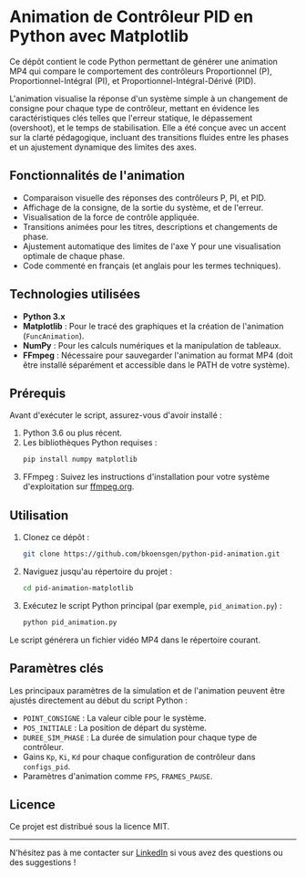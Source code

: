 # Animation de Contrôleur PID en Python avec Matplotlib

Ce dépôt contient le code Python permettant de générer une animation MP4 qui compare le comportement des contrôleurs Proportionnel (P), Proportionnel-Intégral (PI), et Proportionnel-Intégral-Dérivé (PID).

L'animation visualise la réponse d'un système simple à un changement de consigne pour chaque type de contrôleur, mettant en évidence les caractéristiques clés telles que l'erreur statique, le dépassement (overshoot), et le temps de stabilisation. Elle a été conçue avec un accent sur la clarté pédagogique, incluant des transitions fluides entre les phases et un ajustement dynamique des limites des axes.

## Fonctionnalités de l'animation

*   Comparaison visuelle des réponses des contrôleurs P, PI, et PID.
*   Affichage de la consigne, de la sortie du système, et de l'erreur.
*   Visualisation de la force de contrôle appliquée.
*   Transitions animées pour les titres, descriptions et changements de phase.
*   Ajustement automatique des limites de l'axe Y pour une visualisation optimale de chaque phase.
*   Code commenté en français (et anglais pour les termes techniques).

## Technologies utilisées

*   **Python 3.x**
*   **Matplotlib** : Pour le tracé des graphiques et la création de l'animation (`FuncAnimation`).
*   **NumPy** : Pour les calculs numériques et la manipulation de tableaux.
*   **FFmpeg** : Nécessaire pour sauvegarder l'animation au format MP4 (doit être installé séparément et accessible dans le PATH de votre système).

## Prérequis

Avant d'exécuter le script, assurez-vous d'avoir installé :

1.  Python 3.6 ou plus récent.
2.  Les bibliothèques Python requises :
    ```bash
    pip install numpy matplotlib
    ```
3.  FFmpeg : Suivez les instructions d'installation pour votre système d'exploitation sur [ffmpeg.org](https://ffmpeg.org/download.html).

## Utilisation

1.  Clonez ce dépôt :
    ```bash
    git clone https://github.com/bkoensgen/python-pid-animation.git
    ```

2.  Naviguez jusqu'au répertoire du projet :
    ```bash
    cd pid-animation-matplotlib
    ```

3.  Exécutez le script Python principal (par exemple, `pid_animation.py`) :
    ```bash
    python pid_animation.py
    ```

Le script générera un fichier vidéo MP4 dans le répertoire courant.

## Paramètres clés

Les principaux paramètres de la simulation et de l'animation peuvent être ajustés directement au début du script Python :

*   `POINT_CONSIGNE` : La valeur cible pour le système.
*   `POS_INITIALE` : La position de départ du système.
*   `DUREE_SIM_PHASE` : La durée de simulation pour chaque type de contrôleur.
*   Gains `Kp`, `Ki`, `Kd` pour chaque configuration de contrôleur dans `configs_pid`.
*   Paramètres d'animation comme `FPS`, `FRAMES_PAUSE`.

## Licence

Ce projet est distribué sous la licence MIT. 

---

N'hésitez pas à me contacter sur [LinkedIn](https://www.linkedin.com/in/benjamin-koensgen-6459711b1) si vous avez des questions ou des suggestions !
